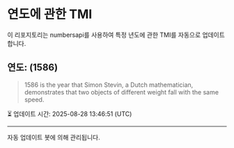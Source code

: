 
# 연도에 관한 TMI

이 리포지토리는 numbersapi를 사용하여 특정 년도에 관한 TMI를 자동으로 업데이트합니다.

## 연도: (1586)
> 1586 is the year that Simon Stevin, a Dutch mathematician, demonstrates that two objects of different weight fall with the same speed.

⏳ 업데이트 시간: 2025-08-28 13:46:51 (UTC)

---
자동 업데이트 봇에 의해 관리됩니다.
